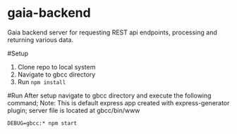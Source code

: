 # gaia-backend
Gaia backend server for requesting REST api endpoints, processing and returning various data.

#Setup
1. Clone repo to local system
2. Navigate to gbcc directory
3. Run `npm install`

#Run
After setup navigate to gbcc directory and execute the following command; Note: This is default express app created with express-generator plugin; server file is located at gbcc/bin/www

`DEBUG=gbcc:* npm start`
